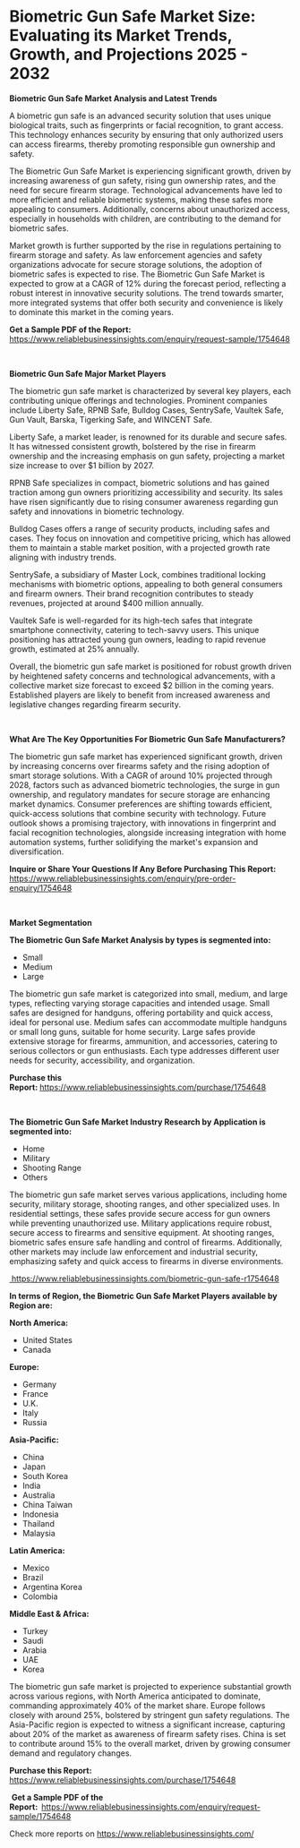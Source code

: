 <p><h1>Biometric Gun Safe Market Size: Evaluating its Market Trends, Growth, and Projections 2025 - 2032</h1></p><p><strong>Biometric Gun Safe Market Analysis and Latest Trends</strong></p>
<p><p>A biometric gun safe is an advanced security solution that uses unique biological traits, such as fingerprints or facial recognition, to grant access. This technology enhances security by ensuring that only authorized users can access firearms, thereby promoting responsible gun ownership and safety.</p><p>The Biometric Gun Safe Market is experiencing significant growth, driven by increasing awareness of gun safety, rising gun ownership rates, and the need for secure firearm storage. Technological advancements have led to more efficient and reliable biometric systems, making these safes more appealing to consumers. Additionally, concerns about unauthorized access, especially in households with children, are contributing to the demand for biometric safes.</p><p>Market growth is further supported by the rise in regulations pertaining to firearm storage and safety. As law enforcement agencies and safety organizations advocate for secure storage solutions, the adoption of biometric safes is expected to rise. The Biometric Gun Safe Market is expected to grow at a CAGR of 12% during the forecast period, reflecting a robust interest in innovative security solutions. The trend towards smarter, more integrated systems that offer both security and convenience is likely to dominate this market in the coming years.</p></p>
<p><strong>Get a Sample PDF of the Report:&nbsp;</strong> <a href="https://www.reliablebusinessinsights.com/enquiry/request-sample/1754648?utm_campaign=2185&utm_medium=2&utm_source=Github&utm_content=ia&utm_term=07022025&utm_id=biometric-gun-safe">https://www.reliablebusinessinsights.com/enquiry/request-sample/1754648</a></p>
<p>&nbsp;</p>
<p><strong>Biometric Gun Safe Major Market Players</strong></p>
<p><p>The biometric gun safe market is characterized by several key players, each contributing unique offerings and technologies. Prominent companies include Liberty Safe, RPNB Safe, Bulldog Cases, SentrySafe, Vaultek Safe, Gun Vault, Barska, Tigerking Safe, and WINCENT Safe. </p><p>Liberty Safe, a market leader, is renowned for its durable and secure safes. It has witnessed consistent growth, bolstered by the rise in firearm ownership and the increasing emphasis on gun safety, projecting a market size increase to over $1 billion by 2027. </p><p>RPNB Safe specializes in compact, biometric solutions and has gained traction among gun owners prioritizing accessibility and security. Its sales have risen significantly due to rising consumer awareness regarding gun safety and innovations in biometric technology. </p><p>Bulldog Cases offers a range of security products, including safes and cases. They focus on innovation and competitive pricing, which has allowed them to maintain a stable market position, with a projected growth rate aligning with industry trends.</p><p>SentrySafe, a subsidiary of Master Lock, combines traditional locking mechanisms with biometric options, appealing to both general consumers and firearm owners. Their brand recognition contributes to steady revenues, projected at around $400 million annually.</p><p>Vaultek Safe is well-regarded for its high-tech safes that integrate smartphone connectivity, catering to tech-savvy users. This unique positioning has attracted young gun owners, leading to rapid revenue growth, estimated at 25% annually.</p><p>Overall, the biometric gun safe market is positioned for robust growth driven by heightened safety concerns and technological advancements, with a collective market size forecast to exceed $2 billion in the coming years. Established players are likely to benefit from increased awareness and legislative changes regarding firearm security.</p></p>
<p>&nbsp;</p>
<p><strong>What Are The Key Opportunities For Biometric Gun Safe Manufacturers?</strong></p>
<p><p>The biometric gun safe market has experienced significant growth, driven by increasing concerns over firearms safety and the rising adoption of smart storage solutions. With a CAGR of around 10% projected through 2028, factors such as advanced biometric technologies, the surge in gun ownership, and regulatory mandates for secure storage are enhancing market dynamics. Consumer preferences are shifting towards efficient, quick-access solutions that combine security with technology. Future outlook shows a promising trajectory, with innovations in fingerprint and facial recognition technologies, alongside increasing integration with home automation systems, further solidifying the market's expansion and diversification.</p></p>
<p><strong>Inquire or Share Your Questions If Any Before Purchasing This Report:</strong> <a href="https://www.reliablebusinessinsights.com/enquiry/pre-order-enquiry/1754648?utm_campaign=2185&utm_medium=2&utm_source=Github&utm_content=ia&utm_term=07022025&utm_id=biometric-gun-safe">https://www.reliablebusinessinsights.com/enquiry/pre-order-enquiry/1754648</a></p>
<p>&nbsp;</p>
<p><strong>Market Segmentation</strong></p>
<p><strong>The Biometric Gun Safe Market Analysis by types is segmented into:</strong></p>
<p><ul><li>Small</li><li>Medium</li><li>Large</li></ul></p>
<p><p>The biometric gun safe market is categorized into small, medium, and large types, reflecting varying storage capacities and intended usage. Small safes are designed for handguns, offering portability and quick access, ideal for personal use. Medium safes can accommodate multiple handguns or small long guns, suitable for home security. Large safes provide extensive storage for firearms, ammunition, and accessories, catering to serious collectors or gun enthusiasts. Each type addresses different user needs for security, accessibility, and organization.</p></p>
<p><strong>Purchase this Report:&nbsp;</strong><a href="https://www.reliablebusinessinsights.com/purchase/1754648?utm_campaign=2185&utm_medium=2&utm_source=Github&utm_content=ia&utm_term=07022025&utm_id=biometric-gun-safe">https://www.reliablebusinessinsights.com/purchase/1754648</a></p>
<p>&nbsp;</p>
<p><strong>The Biometric Gun Safe Market Industry Research by Application is segmented into:</strong></p>
<p><ul><li>Home</li><li>Military</li><li>Shooting Range</li><li>Others</li></ul></p>
<p><p>The biometric gun safe market serves various applications, including home security, military storage, shooting ranges, and other specialized uses. In residential settings, these safes provide secure access for gun owners while preventing unauthorized use. Military applications require robust, secure access to firearms and sensitive equipment. At shooting ranges, biometric safes ensure safe handling and control of firearms. Additionally, other markets may include law enforcement and industrial security, emphasizing safety and quick access to firearms in diverse environments.</p></p>
<p><a href="https://www.reliablebusinessinsights.com/biometric-gun-safe-r1754648?utm_campaign=2185&utm_medium=2&utm_source=Github&utm_content=ia&utm_term=07022025&utm_id=biometric-gun-safe">&nbsp;https://www.reliablebusinessinsights.com/biometric-gun-safe-r1754648</a></p>
<p><strong>In terms of Region, the Biometric Gun Safe Market Players available by Region are:</strong></p>
<p>
    <p> <strong> North America: </strong>
        <ul>
            <li>United States</li>
            <li>Canada</li>
        </ul>
        </p> 
    <p> <strong> Europe: </strong>
        <ul>
            <li>Germany</li>
            <li>France</li>
            <li>U.K.</li>
            <li>Italy</li>
            <li>Russia</li>
        </ul>
        </p> 
    <p> <strong> Asia-Pacific: </strong>
        <ul>
            <li>China</li>
            <li>Japan</li>
            <li>South Korea</li>
            <li>India</li>
            <li>Australia</li>
            <li>China Taiwan</li>
            <li>Indonesia</li>
            <li>Thailand</li>
            <li>Malaysia</li>
        </ul>
        </p> 
    <p> <strong> Latin America: </strong>
        <ul>
            <li>Mexico</li>
            <li>Brazil</li>
            <li>Argentina Korea</li>
            <li>Colombia</li>
        </ul>
        </p> 
    <p> <strong> Middle East & Africa: </strong>
        <ul>
            <li>Turkey</li>
            <li>Saudi</li>
            <li>Arabia</li>
            <li>UAE</li>
            <li>Korea</li>
        </ul>
    </p>
    </p>
<p><p>The biometric gun safe market is projected to experience substantial growth across various regions, with North America anticipated to dominate, commanding approximately 40% of the market share. Europe follows closely with around 25%, bolstered by stringent gun safety regulations. The Asia-Pacific region is expected to witness a significant increase, capturing about 20% of the market as awareness of firearm safety rises. China is set to contribute around 15% to the overall market, driven by growing consumer demand and regulatory changes.</p></p>
<p><strong>Purchase this Report: </strong><a href="https://www.reliablebusinessinsights.com/purchase/1754648?utm_campaign=2185&utm_medium=2&utm_source=Github&utm_content=ia&utm_term=07022025&utm_id=biometric-gun-safe">https://www.reliablebusinessinsights.com/purchase/1754648</a></p>
<p>&nbsp;<strong>Get a Sample PDF of the Report:&nbsp;&nbsp;</strong><a href="https://www.reliablebusinessinsights.com/enquiry/request-sample/1754648?utm_campaign=2185&utm_medium=2&utm_source=Github&utm_content=ia&utm_term=07022025&utm_id=biometric-gun-safe">https://www.reliablebusinessinsights.com/enquiry/request-sample/1754648</a></p>
<p><strong></strong></p>
<p>Check more reports on <a href="https://www.reliablebusinessinsights.com/?utm_campaign=2185&utm_medium=2&utm_source=Github&utm_content=ia&utm_term=07022025&utm_id=biometric-gun-safe">https://www.reliablebusinessinsights.com/</a></p>